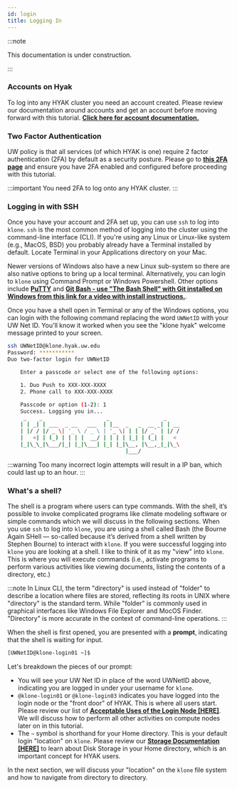 ```yaml
---
id: login
title: Logging In
---
```


:::note

This documentation is under construction.

:::

### Accounts on Hyak

To log into any HYAK cluster you need an account created. Please review our documentation around accounts and get an account before moving forward with this tutorial. [**Click here for account documentation.**](https://hyak.uw.edu/docs/account-creation)

### Two Factor Authentication

UW policy is that all services (of which HYAK is one) require 2 factor authentication (2FA) by default as a security posture. Please go to [**this 2FA page**](https://identity.uw.edu/2fa/) and ensure you have 2FA enabled and configured before proceeding with this tutorial.

:::important
You need 2FA to log onto any HYAK cluster.
:::

### Logging in with SSH

Once you have your account and 2FA set up, you can use `ssh` to log into `klone`. `ssh` is the most common method of logging into the cluster using the command-line interface (CLI). If you're using any Linux or Linux-like system (e.g., MacOS, BSD) you probably already have a Terminal installed by default. Locate Terminal in your Applications directory on your Mac. 

Newer versions of Windows also have a new Linux sub-system so there are also native options to bring up a local terminal. Alternatively, you can login to `klone` using Command Prompt or Windows Powershell. Other options include [**PuTTY**](https://www.putty.org/) and [**Git Bash - use "The Bash Shell" with Git installed on Windows from this link for a video with install instructions.**](https://carpentries.github.io/workshop-template/install_instructions/#shell). 

Once you have a shell open in Terminal or any of the Windows options, you can login with the following command replacing the word `UWNetID` with your UW Net ID. You'll know it worked when you see the "klone hyak" welcome message printed to your screen. 

```bash
ssh UWNetID@klone.hyak.uw.edu
Password: ***********
Duo two-factor login for UWNetID

    Enter a passcode or select one of the following options:

    1. Duo Push to XXX-XXX-XXXX
    2. Phone call to XXX-XXX-XXXX

    Passcode or option (1-2): 1
    Success. Logging you in...
     _    _                    _                 _
    | | _| | ___  _ __   ___  | |__  _   _  __ _| | __
    | |/ / |/ _ \| '_ \ / _ \ | '_ \| | | |/ _` | |/ /
    |   <| | (_) | | | |  __/ | | | | |_| | (_| |   <
    |_|\_\_|\___/|_| |_|\___| |_| |_|\__, |\__,_|_|\_\
                                     |___/
```

:::warning
Too many incorrect login attempts will result in a IP ban, which could last up to an hour. 
:::

### What's a shell?

The shell is a program where users can type commands. With the shell, it’s possible to invoke complicated programs like climate modeling software or simple commands which we will discuss in the following sections. When you use `ssh` to log into `klone`, you are using a shell called Bash (the Bourne Again SHell — so-called because it’s derived from a shell written by Stephen Bourne) to interact with `klone`. If you were successful logging into `klone` you are looking at a shell. I like to think of it as my "view" into `klone`. This is where you will execute commands (i.e., activate programs to perform various activities like viewing documents, listing the contents of a directory, etc.)

:::note
In Linux CLI, the term "directory" is used instead of "folder" to describe a location where files are stored, reflecting its roots in UNIX where "directory" is the standard term. While "folder" is commonly used in graphical interfaces like Windows File Explorer and MocOS Finder. "Directory" is more accurate in the context of command-line operations.
:::

When the shell is first opened, you are presented with a **prompt**, indicating that the shell is waiting for input. 

```bash
[UWNetID@klone-login01 ~]$
```
Let's breakdown the pieces of our prompt: 
* You will see your UW Net ID in place of the word UWNetID above, indicating you are logged in under your username for `klone`. 
* `@klone-login01` or `@klone-login03` indicates you have logged into the login node or the "front door" of HYAK. This is where all users start. Please review our list of [**Acceptable Uses of the Login Node [HERE]**](https://hyak.uw.edu/docs/setup/ssh#acceptable-uses-of-the-login-node). We will discuss how to perform all other activities on compute nodes later on in this tutorial. 
* The `~` symbol is shorthand for your Home directory. This is your default login "location" on `klone`. Please review our 
[**Storage Documentation [HERE]**](https://hyak.uw.edu/docs/storage/gscratch#user-home-directory) to learn about Disk Storage in your Home directory, which is an important concept for HYAK users.

In the next section, we will discuss your "location" on the `klone` file system and how to navigate from directory to directory. 

